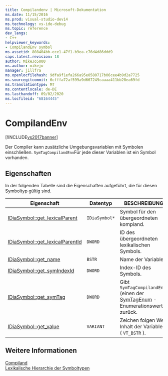 ```yaml
---
title: Compilandenv | Microsoft-Dokumentation
ms.date: 11/15/2016
ms.prod: visual-studio-dev14
ms.technology: vs-ide-debug
ms.topic: reference
dev_langs:
- C++
helpviewer_keywords:
- CompilandEnv symbol
ms.assetid: 808404bb-ece1-47f1-b9ea-c76d4d86ddd9
caps.latest.revision: 18
author: MikeJo5000
ms.author: mikejo
manager: jillfra
ms.openlocfilehash: 9dfa9f1efa266a95e0580717b06cee4b9d2a7725
ms.sourcegitcommit: 6cfffa72af599a9d667249caaaa411bb28ea69fd
ms.translationtype: MT
ms.contentlocale: de-DE
ms.lasthandoff: 09/02/2020
ms.locfileid: "68164445"
---
```

# <a name="compilandenv"></a>CompilandEnv
[!INCLUDE[vs2017banner](../../includes/vs2017banner.md)]

Der Compiler kann zusätzliche Umgebungsvariablen mit Symbolen einschließen. `SymTagCompilandEnv`Für jede dieser Variablen ist ein Symbol vorhanden.  
  
## <a name="properties"></a>Eigenschaften  
 In der folgenden Tabelle sind die Eigenschaften aufgeführt, die für diesen Symboltyp gültig sind.  
  
|Eigenschaft|Datentyp|BESCHREIBUNG|  
|--------------|---------------|-----------------|  
|[IDiaSymbol::get_lexicalParent](../../debugger/debug-interface-access/idiasymbol-get-lexicalparent.md)|`IDiaSymbol*`|Symbol für den übergeordneten kompiand.|  
|[IDiaSymbol::get_lexicalParentId](../../debugger/debug-interface-access/idiasymbol-get-lexicalparentid.md)|`DWORD`|ID des übergeordneten lexikalischen Symbols.|  
|[IDiaSymbol::get_name](../../debugger/debug-interface-access/idiasymbol-get-name.md)|`BSTR`|Name der Variable.|  
|[IDiaSymbol::get_symIndexId](../../debugger/debug-interface-access/idiasymbol-get-symindexid.md)|`DWORD`|Index-ID des Symbols.|  
|[IDiaSymbol::get_symTag](../../debugger/debug-interface-access/idiasymbol-get-symtag.md)|`DWORD`|Gibt `SymTagCompilandEnv` (einen der [SymTagEnum](../../debugger/debug-interface-access/symtagenum.md) -Enumerationswerte) zurück.|  
|[IDiaSymbol::get_value](../../debugger/debug-interface-access/idiasymbol-get-value.md)|`VARIANT`|Zeichen folgen Wert Inhalt der Variablen ( `VT_BSTR` ).|  
  
## <a name="see-also"></a>Weitere Informationen  
 [Compiland](../../debugger/debug-interface-access/compiland.md)   
 [Lexikalische Hierarchie der Symboltypen](../../debugger/debug-interface-access/lexical-hierarchy-of-symbol-types.md)
